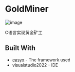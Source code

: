 # GoldMiner
![image](https://user-images.githubusercontent.com/58297115/179021695-8c1af653-3378-4bab-9e60-45c58673eac7.png)

C语言实现黄金矿工

## Built With

* [easyx](https://easyx.cn/download) - The framework used
* visualstudio2022 - IDE
